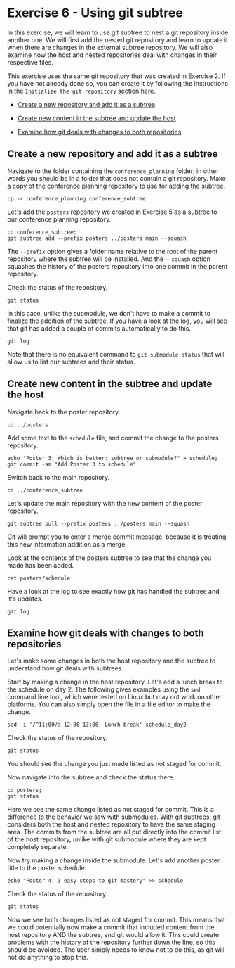 # Exercise 6 - Using git subtree

In this exercise, we will learn to use git subtree to nest a git repository inside another one. We will first add the nested git repository and learn to update it when there are changes in the external subtree repository. We will also examine how the host and nested repositories deal with changes in their respective files.

This exercise uses the same git repository that was created in Exercise 2. If you have not already done so, you can create it by following the instructions in the `Initialize the git repository` section [here](./Exercise_2.md).
  
* [Create a new repository and add it as a subtree](#subtree)

* [Create new content in the subtree and update the host](#update)

* [Examine how git deals with changes to both repositories](#examine)

## Create a new repository and add it as a subtree <a name="subtree"></a>

Navigate to the folder containing the `conference_planning` folder; in other words you should be in a folder that does not contain a git repository. Make a copy of the conference planning repository to use for adding the subtree.

```plaintext
cp -r conference_planning conference_subtree
```

Let's add the `posters` repository we created in Exercise 5 as a subtree to our conference planning repository.

```plaintext
cd conference_subtree;
git subtree add --prefix posters ../posters main --squash
```

The `--prefix` option gives a folder name relative to the root of the parent repository where the subtree will be installed. And the `--squash` option squashes the history of the posters repository into one commit in the parent repository.

Check the status of the repository. 

```plaintext
git status
```

In this case, unlike the submodule, we don't have to make a commit to finalize the addition of the subtree. If you have a look at the log, you will see that git has added a couple of commits automatically to do this.

```plaintext
git log
```

Note that there is no equivalent command to `git submodule status` that will allow us to list our subtrees and their status.  

## Create new content in the subtree and update the host <a name="update"></a>

Navigate back to the poster repository.

```plaintext
cd ../posters
```

Add some text to the `schedule` file, and commit the change to the posters repository.

```plaintext
echo "Poster 3: Which is better: subtree or submodule?" > schedule;
git commit -am "Add Poster 3 to schedule"
```

Switch back to the main repository.

```plaintext
cd ../conference_subtree
```

Let's update the main repository with the new content of the poster repository.

```plaintext
git subtree pull --prefix posters ../posters main --squash
```

Git will prompt you to enter a merge commit message, because it is treating this new information addition as a merge. 

Look at the contents of the posters subtree to see that the change you made has been added.

```plaintext
cat posters/schedule
```

Have a look at the log to see exactly how git has handled the subtree and it's updates.

```plaintext
git log
```

## Examine how git deals with changes to both repositories <a name="examine"></a>

Let's make some changes in both the host repository and the subtree to understand how git deals with subtrees.  

Start by making a change in the host repository. Let's add a lunch break to the schedule on day 2. The following gives examples using the `sed` command line tool, which were tested on Linux but may not work on other platforms. You can also simply open the file in a file editor to make the change. 

```plaintext
sed -i '/^11:00/a 12:00-13:00: Lunch break' schedule_day2
```

Check the status of the repository.

```plaintext
git status
```

You should see the change you just made listed as not staged for commit.

Now navigate into the subtree and check the status there.

```plaintext
cd posters;
git status
```

Here we see the same change listed as not staged for commit. This is a difference to the behavior we saw with submodules. With git subtrees, git considers both the host and nested repository to have the same staging area. The commits from the subtree are all put directly into the commit list of the host repository, unlike with git submodule where they are kept completely separate.

Now try making a change inside the submodule. Let's add another poster title to the poster schedule.

```plaintext
echo "Poster 4: 3 easy steps to git mastery" >> schedule
```

Check the status of the repository.

```plaintext
git status
```

Now we see both changes listed as not staged for commit. This means that we could potentially now make a commit that included content from the host repository AND the subtree, and git would allow it. This could create problems with the history of the repository further down the line, so this should be avoided. The user simply needs to know not to do this, as git will not do anything to stop this.

